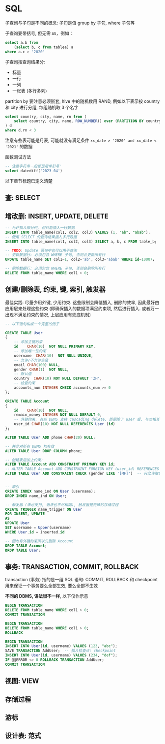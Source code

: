 # SQL

子查询与子句是不同的概念: 子句是值 group by 子句, where 子句等

子查询要带括号, 但无需 `AS`，例如：

```sql
select a.b from
    (select b, c from tablea) a
where a.c > '2020'
```

子查询按查询结果分:

- 标量
- 一行
- 一列
- 一张表 (多行多列)


partition by 要注意必须嵌套, hive 中的随机数用 RAND, 例如以下表示按 country 和 city 进行分组, 每组随机取 3 个名字

```sql
select country, city, name, rn from (
    select country, city, name, ROW_NUMBER() over (PARTITION BY country, city ORDER BY RAND() ) AS rn
) d
where d.rn < 3
```

注意有些表可能是月表, 可能就没有满足条件 `xx_date > '2020' and xx_date < '2021'` 的数据

函数测试方法
```sql
-- 注意字符串一般都是用单引号'
select datediff('2023-04')
```

以下章节标题已定义清楚

## 查: SELECT

## 增改删: INSERT, UPDATE, DELETE

```sql
-- 允许插入部分列, 但只能插入一行数据
INSERT INTO table_name(col1, col2, col3) VALUES (1, "ab", "abab");
-- 使用 SELECT 的查询结果插入多行数据
INSERT INTO table_name(col1, col2, col3) SELECT a, b, c FROM table_b;

-- TODO: Update 语句中也可以用子查询
-- 更新数据行: 必须包含 WHERE 子句, 否则会更新所有行
UPDATE table_name SET col1=1, col2='ab', col3='abab' WHERE id=10007;

-- 删除数据行: 必须包含 WHERE 子句, 否则会删除所有行
DELETE FROM table_name WHERE col1 > 0;
```

## 创建/删除表, 约束, 键, 索引, 触发器

最佳实践: 尽量少用外键, 少用约束. 这些限制会降低插入, 删除的效率, 因此最好由应用层来处理这些约束 (即确保插入的数据项满足约束项, 然后进行插入. 或者万一出现不满足约束的情况, 上层应用有兜底机制)

```sql
-- 以下语句构成一个完整的例子

CREATE TABLE User
{
    -- 添加主键约束
    id    CHAR(10)  NOT NULL PRIMARY KEY,
    -- 添加唯一性约束
    username  CHAR(10)  NOT NULL UNIQUE,
    -- 允许/不允许空值
    email CHAR(100) NULL,
    gender CHAR(1)  NOT NULL,
    -- 默认值
    country  CHAR(10) NOT NULL DEFAULT 'ZH',
    -- 检查约束
    accounts_num INTEGER CHECK accounts_num >= 0
};

CREATE TABLE Account
{
    id    CHAR(10)  NOT NULL,
    remain_money INTEGER NOT NULL DEFAULT 0,
    -- 外键约束, 有些 DBMS 支持 cascading delete, 即删除了 user 后, 与之相关联的 account 也会跟着删除
    user_id CHAR(10) NOT NULL REFERENCES User (id)
};

ALTER TABLE User ADD phone CHAR(20) NULL;

-- 并非对所有 DBMS 均有效
ALTER TABLE User DROP COLUMN phone;

-- 创建表后加上约束:
ALTER TABLE Account ADD CONSTRAINT PRIMARY KEY id;
-- ALTER TABLE Account ADD CONSTRAINT FOREIGN KEY (user_id) REFERENCES User (id);
ALTER TABLE User ADD CONSTRAINT CHECK (gender LIKE '[MF]')  -- 只允许取值为 M 或 F, 这里用的是正则表达式


-- 索引
CREATE INDEX name_ind ON User (username);
DROP INDEX name_ind ON User;

-- 触发器 (未必支持, 语法也不尽相同), 触发器是特殊的存储过程
CREATE TRIGGER name_trigger ON User
FOR INSERT, UPDATE
AS
UPDATE User
SET username = Upper(username)
WHERE User.id = inserted.id

-- 因为有外键约束所以先删除 Account
DROP TABLE Account;
DROP TABLE User;
```

## 事务: TRANSACTION, COMMIT, ROLLBACK

transaction (事务) 指的是一组 SQL 语句: COMMIT, ROLLBACK 和 checkpoint 用来保证一个事务要么全部生效, 要么全部不生效


**不同的 DBMS, 语法很不一样**, 以下仅作示意

```sql
BEGIN TRANSACTION
DELETE FROM table_name WHERE col1 > 0;
COMMIT TRANSACTION

BEGIN TRANSACTION
DELETE FROM table_name WHERE col1 > 0;
ROLLBACK

BEGIN TRANSACTION
INSERT INTO User(id, username) VALUES (123, "abc");
SAVE TRANSACTION AddUser;  -- 插入检查点: checkpoint
INSERT INTO User(id, username) VALUES (234, "def");
IF @@ERROR <> 0 ROLLBACK TRANSACTION AddUser;
COMMIT TRANSACTION
```

## 视图: VIEW

## 存储过程

## 游标

## 设计表: 范式

